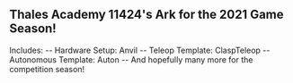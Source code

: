 ## Thales Academy 11424's Ark for the 2021 Game Season!

Includes:
	-- Hardware Setup: Anvil
	-- Teleop Template: ClaspTeleop
	-- Autonomous Template: Auton
	-- And hopefully many more for the competition season!
